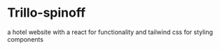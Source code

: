 # Trillo-spinoff
a hotel website with a react for functionality and tailwind css for styling components
